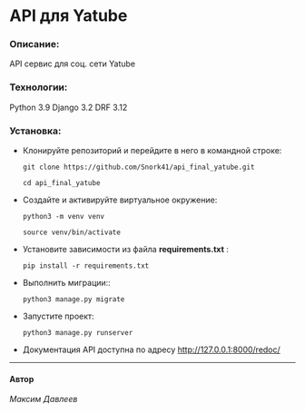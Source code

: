 # API для Yatube
### Описание:
API сервис для соц. сети Yatube
### Технологии:
Python 3.9
Django 3.2
DRF 3.12

### Установка:
- Клонируйте репозиторий и перейдите в него в командной строке:
    ```
    git clone https://github.com/Snork41/api_final_yatube.git
    ```
    ```
    cd api_final_yatube
     ```
- Cоздайте и активируйте виртуальное окружение:
    ```
    python3 -m venv venv
     ```
    ```
    source venv/bin/activate
     ```
- Установите зависимости из файла __requirements.txt__ :
    ```
    pip install -r requirements.txt
    ````
- Выполнить миграции::
    ```
    python3 manage.py migrate
    ```
- Запустите проект:

    ```
    python3 manage.py runserver
    ```
- Документация API доступна по адресу http://127.0.0.1:8000/redoc/ 
---
#### Автор
_Максим Давлеев_